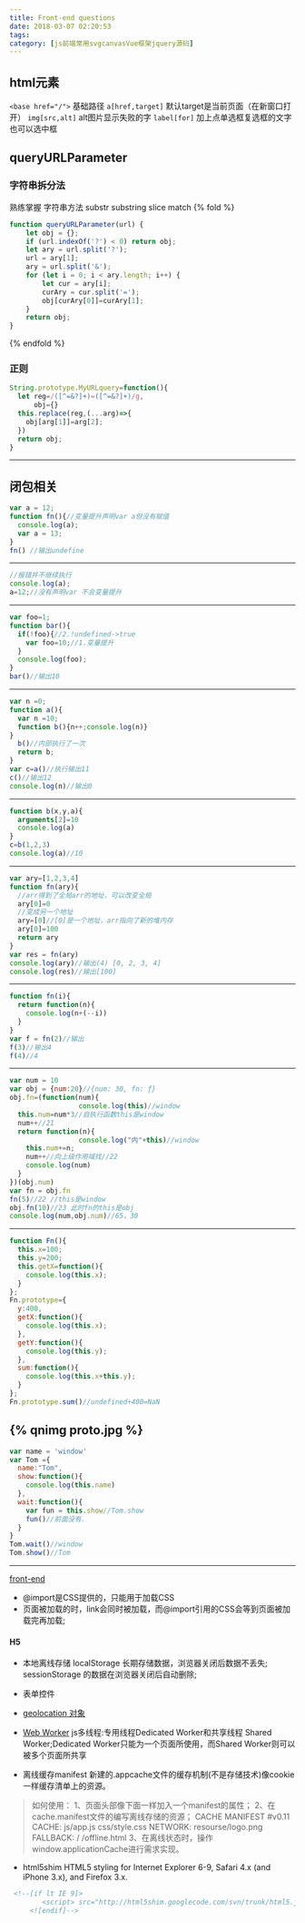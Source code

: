 ```yaml
---
title: Front-end questions
date: 2018-03-07 02:20:53
tags:
category: [js前端常用svgcanvasVue框架jquery源码]
---
```

## html元素
`<base href="/">` 基础路径
`a[href,target]` 默认target是当前页面（在新窗口打开）
`img[src,alt]` alt图片显示失败的字
`label[for]` 加上点单选框复选框的文字也可以选中框



## queryURLParameter
### 字符串拆分法
熟练掌握 字符串方法 substr substring slice match
{% fold %}
```js
function queryURLParameter(url) {
    let obj = {};
    if (url.indexOf('?') < 0) return obj;
    let ary = url.split('?');
    url = ary[1];
    ary = url.split('&');
    for (let i = 0; i < ary.length; i++) {
        let cur = ary[i];
        curAry = cur.split('=');
        obj[curAry[0]]=curAry[1];
    }
    return obj;
}
```
{% endfold %}
### 正则
```js
String.prototype.MyURLquery=function(){
  let reg=/([^=&?]+)=([^=&?]+)/g,
      obj={}
  this.replace(reg,(...arg)=>{
    obj[arg[1]]=arg[2];
  })
  return obj;
}
```

---
## 闭包相关
```js
var a = 12;
function fn(){//变量提升声明var a但没有赋值
  console.log(a);
  var a = 13;
}
fn() //输出undefine
```
---
```js
//报错并不继续执行
console.log(a);
a=12;//没有声明var 不会变量提升
```
---
```js
var foo=1;
function bar(){
  if(!foo){//2.!undefined->true
    var foo=10;//1.变量提升
  }
  console.log(foo);
}
bar()//输出10
```
---
```js
var n =0;
function a(){
  var n =10;
  function b(){n++;console.log(n)}
}
  b()//内部执行了一次
  return b;
}
var c=a()//执行输出11
c()//输出12
console.log(n)//输出0
```
---
```js
function b(x,y,a){
  arguments[2]=10
  console.log(a)
}
c=b(1,2,3)
console.log(a)//10
```
---
```js
var ary=[1,2,3,4]
function fn(ary){
  //arr得到了全局arr的地址，可以改变全局
  ary[0]=0
  //变成另一个地址
  ary=[0]//[0]是一个地址，arr指向了新的堆内存
  ary[0]=100
  return ary
}
var res = fn(ary)
console.log(ary)//输出(4) [0, 2, 3, 4]
console.log(res)//输出[100]
```
---
```js
function fn(i){
  return function(n){
    console.log(n+(--i))
  }
}
var f = fn(2)//输出
f(3)//输出4
f(4)//4
```
---
```js
var num = 10
var obj = {num:20}//{num: 30, fn: ƒ}
obj.fn=(function(num){
                 console.log(this)//window
  this.num=num*3//自执行函数this是window
  num++//21
  return function(n){
                 console.log("内"+this)//window
    this.num+=n;
    num++//向上级作用域找//22
    console.log(num)
  }
})(obj.num)
var fn = obj.fn
fn(5)//22 //this是window
obj.fn(10)//23 此时fn的this是obj
console.log(num,obj.num)//65，30
```
---
```js
function Fn(){
  this.x=100;
  this.y=200;
  this.getX=function(){
    console.log(this.x);
  }
};
Fn.prototype={
  y:400,
  getX:function(){
    console.log(this.x);
  },
  getY:function(){
    console.log(this.y);
  },
  sum:function(){
    console.log(this.x+this.y);
  }
};
Fn.prototype.sum()//undefined+400=NaN
```
{% qnimg proto.jpg %}
---
```js
var name = 'window'
var Tom ={
  name:"Tom",
  show:function(){
    console.log(this.name)
  },
  wait:function(){
    var fun = this.show//Tom.show
    fun()//前面没有.
  }
}
Tom.wait()//window
Tom.show()//Tom
```
---



[front-end](https://github.com/markyun/My-blog/tree/master/Front-end-Developer-Questions/Questions-and-Answers)
- @import是CSS提供的，只能用于加载CSS
- 页面被加载的时，link会同时被加载，而@import引用的CSS会等到页面被加载完再加载;

#### H5
- 本地离线存储 localStorage 长期存储数据，浏览器关闭后数据不丢失;
        sessionStorage 的数据在浏览器关闭后自动删除;
- 表单控件
- [geolocation 对象](https://developer.mozilla.org/zh-CN/docs/Web/API/Geolocation/Using_geolocation)
- [Web Worker](http://www.alloyteam.com/2015/11/deep-in-web-worker/) js多线程:专用线程Dedicated Worker和共享线程 Shared Worker;Dedicated Worker只能为一个页面所使用，而Shared Worker则可以被多个页面所共享

- 离线缓存manifest 新建的.appcache文件的缓存机制(不是存储技术)像cookie一样缓存清单上的资源。
> 如何使用：
  1、页面头部像下面一样加入一个manifest的属性；
  2、在cache.manifest文件的编写离线存储的资源；
  	CACHE MANIFEST
  	#v0.11
  	CACHE:
  	js/app.js
  	css/style.css
  	NETWORK:
  	resourse/logo.png
  	FALLBACK:
  	/ /offline.html
  3、在离线状态时，操作window.applicationCache进行需求实现。


- html5shim  HTML5 styling for Internet Explorer 6-9, Safari 4.x (and iPhone 3.x), and Firefox 3.x.
```html
 <!--[if lt IE 9]>
  		<script> src="http://html5shim.googlecode.com/svn/trunk/html5.js"</script>
  	 <![endif]-->
```